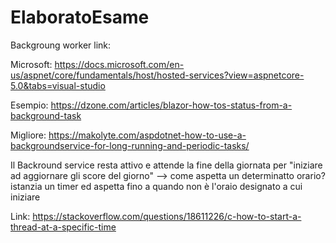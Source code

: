 # ElaboratoEsame
Backgroung worker link:

Microsoft:
https://docs.microsoft.com/en-us/aspnet/core/fundamentals/host/hosted-services?view=aspnetcore-5.0&tabs=visual-studio

Esempio:
https://dzone.com/articles/blazor-how-tos-status-from-a-background-task

Migliore: https://makolyte.com/aspdotnet-how-to-use-a-backgroundservice-for-long-running-and-periodic-tasks/

Il Backround service resta attivo e attende la fine della giornata per "iniziare ad aggiornare gli score del giorno" --> come aspetta un determinatto orario? istanzia un timer ed aspetta fino a quando non è l'oraio designato a cui iniziare

Link: https://stackoverflow.com/questions/18611226/c-how-to-start-a-thread-at-a-specific-time
